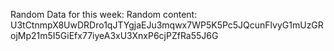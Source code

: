 Random Data for this week: Random content: U3tCtnmpX8UwDRDro1qJTYgjaEJu3mqwx7WP5K5Pc5JQcunFlvyG1mUzGRojMp21m5I5GiEfx77iyeA3xU3XnxP6cjPZfRa55J6G
